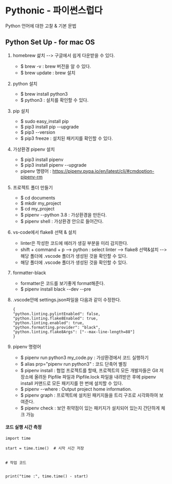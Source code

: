 # Pythonic - 파이썬스럽다

Python 언어에 대한 고찰 & 기본 문법

## Python Set Up - for mac OS

1. homebrew 섩치 --> 구글에서 쉽게 다운받을 수 있다.

   - \$ brew -v : brew 버전을 알 수 있다.
   - \$ brew update : brew 설치

2. python 설치

   - \$ brew install python3
   - \$ python3 : 설치를 확인할 수 있다.

3. pip 설치

   - \$ sudo easy_install pip
   - \$ pip3 install pip --upgrade
   - \$ pip3 --version
   - \$ pip3 freeze : 설치된 패키지를 확인할 수 있다.

4. 가상환경 pipenv 설치

   - \$ pip3 install pipenv
   - \$ pip3 install pipenv --upgrade
   - pipenv 명령어 : https://pipenv.pypa.io/en/latest/cli/#cmdoption-pipenv-rm

5. 프로젝트 폴더 만들기

   - \$ cd documents
   - \$ mkdir my_project
   - \$ cd my_project
   - \$ pipenv --python 3.8 : 가상환경을 만든다.
   - \$ pipenv shell : 가상환경 안으로 들어간다.

6. vs-code에서 flake8 선택 & 설치

   - linter은 작성한 코드에 에러가 생길 부분을 미리 감지한다.
   - shift + command + p --> python : select linter --> flake8 선택&설치 --> 해당 폴더에 .vscode 폴더가 생성된 것을 확인할 수 있다.
   - 해당 폴더에 .vscode 폴더가 생성된 것을 확인할 수 있다.

7. formatter-black

   - formatter은 코드를 보기좋게 format해준다.
   - \$ pipenv install black --dev --pre

8. .vscode안에 settings.json파일을 다음과 같이 수정한다.

   ```
   {
   "python.linting.pylintEnabled": false,
   "python.linting.flake8Enabled": true,
   "python.linting.enabled": true,
   "python.formatting.provider": "black",
   "python.linting.flake8Args": ["--max-line-length=88"]
   }
   ```

9. pipenv 명령어

   - \$ pipenv run python3 my_code.py : 가상환경에서 코드 실행하기
   - \$ alias prp="pipenv run python3" : 코드 단축어 별칭
   - \$ pipenv install : 협업 프로젝트를 할때, 프로젝트의 모든 개발자들은 Git 저장소에 올려둔 Pipfile 파일과 Pipfile.lock 파일을 내려받은 후에 pipenv install 커맨드로 모든 패키지를 한 번에 설치할 수 있다.
   - \$ pipenv --where : Output project home information.
   - \$ pipenv graph : 프로젝트에 설치된 패키지들을 트리 구조로 시각화하여 보여준다.
   - \$ pipenv check : 보안 취약점이 있는 패키지가 설치되어 있는지 간단하게 체크 가능

#### 코드 실행 시간 측정

```
import time

start = time.time()  # 시작 시간 저장


# 작업 코드


print("time :", time.time() - start)
```
